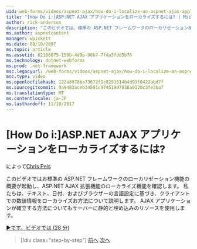 ```yaml
---
uid: web-forms/videos/aspnet-ajax/how-do-i-localize-an-aspnet-ajax-application
title: "[How Do i:]ASP.NET AJAX アプリケーションをローカライズするには? | Microsoft Docs"
author: rick-anderson
description: "このビデオでは、標準の ASP.NET フレームワークのローカリゼーション機能の概要が起動し、ローカリゼーション機能を見て、."
ms.author: aspnetcontent
manager: wpickett
ms.date: 08/10/2007
ms.topic: article
ms.assetid: 62188875-159b-4d9e-98b7-7fda3fdd5b76
ms.technology: dotnet-webforms
ms.prod: .net-framework
msc.legacyurl: /web-forms/videos/aspnet-ajax/how-do-i-localize-an-aspnet-ajax-application
msc.type: video
ms.openlocfilehash: 122a8978ba73672f1c8291514b4d93f0422abd7f
ms.sourcegitcommit: 9a9483aceb34591c97451997036a9120c3fe2baf
ms.translationtype: MT
ms.contentlocale: ja-JP
ms.lasthandoff: 11/10/2017
---
```

<a name="how-do-i-localize-an-aspnet-ajax-application"></a>[How Do i:]ASP.NET AJAX アプリケーションをローカライズするには?
====================
によって[Chris Pels](https://twitter.com/chrispels)

このビデオではお標準の ASP.NET フレームワークのローカリゼーション機能の概要が起動し、ASP.NET AJAX 拡張機能のローカライズ機能を確認します。 私たちは、テキスト、日付、およびブラウザーの言語設定に基づき、クライアントでの数値情報をローカライズお方法について説明します。 AJAX アプリケーションが確立する方法についてもサーバーに静的と埋め込みのリソースを使用します。

[&#9654;です。ビデオでは (28 分)](https://channel9.msdn.com/Blogs/ASP-NET-Site-Videos/how-do-i-localize-an-aspnet-ajax-application)

>[!div class="step-by-step"]
[前へ](how-do-i-implement-the-persistent-communications-pattern-with-the-updatepanel.md)
[次へ](how-do-i-implement-the-persistent-communications-pattern-using-web-services.md)
